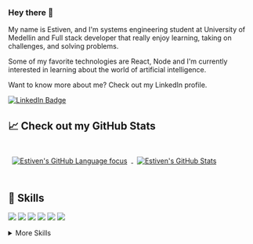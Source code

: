 ### Hey there 👋

My name is Estiven, and I'm systems engineering student at University of Medellin and Full stack developer that really enjoy learning, taking on challenges, and solving problems.

Some of my favorite technologies are React, Node and I'm currently interested in learning about the world of artificial intelligence. 

Want to know more about me? Check out my LinkedIn profile. 

[![LinkedIn Badge](https://img.shields.io/badge/LinkedIn-Profile-informational?style=flat&logo=linkedin&logoColor=white&color=0D76A8)](https://www.linkedin.com/in/estivencano/)


## &#x1f4c8; Check out my  GitHub Stats

<br>

<a href="https://github.com/EstivenCano">
  <img align="center" style="margin:0.5rem" src="https://github-readme-stats.vercel.app/api/top-langs/?username=EstivenCano&hide=Jupyter%20Notebook,css,HTML&title_color=ffffff&text_color=c9cacc&icon_color=4AB197&bg_color=1A2B34" alt="Estiven's GitHub Language focus" />
</a>

<a href="https://github.com/EstivenCano">
  <img align="center" style="margin:0.5rem" src="https://github-readme-stats.vercel.app/api?username=EstivenCano&show_icons=true&line_height=27&count_private=true&title_color=ffffff&text_color=c9cacc&icon_color=F03513&bg_color=1A2B34" alt="Estiven's GitHub Stats" />
</a>

<br>
<br>

## 💼 Skills

![](https://img.shields.io/badge/Code-React-informational?style=flat&logo=react&logoColor=white&color=3578e5)
![](https://img.shields.io/badge/Code-Vue-informational?style=flat&logo=vue&logoColor=white&color=4fc08d)
![](https://img.shields.io/badge/Code-JavaScript-informational?style=flat&logo=JavaScript&logoColor=white&color=CFB91D)
![](https://img.shields.io/badge/Code-MongoDB-informational?style=flat&logo=MongoDB&logoColor=white&color=116149)
![](https://img.shields.io/badge/Code-Node-informational?style=flat&logo=Node.js&logoColor=white&color=116149)
![](https://img.shields.io/badge/Code-Python-informational?style=flat&logo=python&logoColor=white&color=CFB91D)

<details>
<summary>More Skills</summary>

![](https://img.shields.io/badge/Style-CSS-informational?style=flat&logo=css3&logoColor=white&color=4AB197)
![](https://img.shields.io/badge/Style-SASS-informational?style=flat&logo=sass&logoColor=white&color=EF44D5)
![](https://img.shields.io/badge/Tools-Heroku-informational?style=flat&logo=heroku&logoColor=white&color=79589f)
![](https://img.shields.io/badge/Tools-NPM-informational?style=flat&logo=npm&logoColor=white&color=cb3837)
![](https://img.shields.io/badge/Tools-Postman-informational?style=flat&logo=Postman&logoColor=white&color=fd7e14)
![](https://img.shields.io/badge/Tools-GitHub-informational?style=flat&logo=GitHub&logoColor=white&color=4AB197)

</details>
